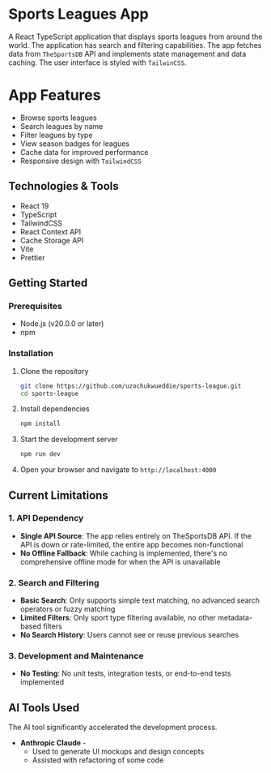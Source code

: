 # Sports Leagues App

A React TypeScript application that displays sports leagues from around the world. The application has search and filtering capabilities. The app fetches data from `TheSportsDB` API and implements state management and data caching. The user interface is styled with `TailwinCSS`.

# App Features
- Browse sports leagues
- Search leagues by name
- Filter leagues by type
- View season badges for leagues
- Cache data for improved performance
- Responsive design with `TailwindCSS`

## Technologies & Tools
- React 19
- TypeScript
- TailwindCSS
- React Context API
- Cache Storage API
- Vite
- Prettier

## Getting Started

### Prerequisites

- Node.js (v20.0.0 or later)
- npm

### Installation

1. Clone the repository
   ```bash
   git clone https://github.com/uzochukwueddie/sports-league.git
   cd sports-league
   ```

2. Install dependencies
   ```bash
   npm install
   ```

3. Start the development server
   ```bash
   npm run dev
   ```

4. Open your browser and navigate to `http://localhost:4000`

## Current Limitations

### 1. **API Dependency**
- **Single API Source**: The app relies entirely on TheSportsDB API. If the API is down or rate-limited, the entire app becomes non-functional
- **No Offline Fallback**: While caching is implemented, there's no comprehensive offline mode for when the API is unavailable

### 2. **Search and Filtering**
- **Basic Search**: Only supports simple text matching, no advanced search operators or fuzzy matching
- **Limited Filters**: Only sport type filtering available, no other metadata-based filters
- **No Search History**: Users cannot see or reuse previous searches

### 3. **Development and Maintenance**
- **No Testing**: No unit tests, integration tests, or end-to-end tests implemented

## AI Tools Used

The AI tool significantly accelerated the development process.

- **Anthropic Claude** - 
   - Used to generate UI mockups and design concepts
   - Assisted with refactoring of some code
